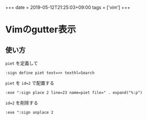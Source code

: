 +++
date = 2019-05-12T21:25:03+09:00
tags = ['vim']
+++

# Vimのgutter表示

## 使い方

`piet` を定義して

```vim
:sign define piet text=>> texthl=Search
```

`piet` を `id=2` で配置する

```vim
:exe ":sign place 2 line=23 name=piet file=" . expand("%:p")
```

`id=2` を削除する

```vim
:exe ":sign unplace 2
```

